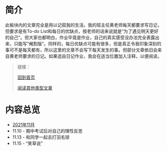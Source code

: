 # 简介

此板块内的文章完全是用以记叙我的生活。我的班主任黄老师每天都要求写日记，但要求是有To-do List和每日的优缺点，按老师的话来说就是“为了遇见明天更好的自己”。但大家也都明白，作业毕竟是作业，自己的真实感受没办法完全表露出来，只能写“阉割版”。同样的，每日优缺点可能有很多，但是真正令我印象深刻的事可不是每天都有，所以这里的文章不会写下每天发生的事。但部分文章依旧会来自黄老师要求的日记。如果选自日记作业，我会在适当位置加入注释，以便阅读。

> 链接：
>
>  [回到首页](../README.md) 
>
>  [阅读其他类型文章](../杂项/杂项.md) 

# 内容总览

-  [2021年11月](2021.11.md) 
  -  11.10 - 期中考试后对自己的理性反思
  -  11.13 - 和同学一起去打羽毛球
  -  11.15 - “笑草说”
